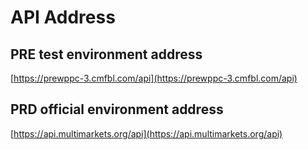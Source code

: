# API Address

## PRE test environment address

[https://prewppc-3.cmfbl.com/api](https://prewppc-3.cmfbl.com/api)

## PRD official environment address

[https://api.multimarkets.org/api](https://api.multimarkets.org/api)
